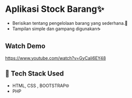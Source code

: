 # Aplikasi Stock Barang✨
- Berisikan tentang pengelolaan barang yang sederhana.💯
- Tampilan simple dan gampang digunakan☕

## Watch Demo

https://www.youtube.com/watch?v=GyCali6EY48

## 🚀 Tech Stack Used
- HTML, CSS , BOOTSTRAP🌐
- PHP
